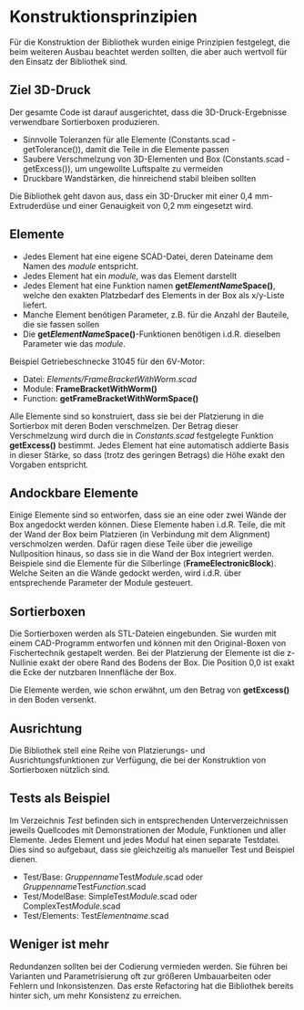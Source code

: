 # Konstruktionsprinzipien

Für die Konstruktion der Bibliothek wurden einige Prinzipien festgelegt, die beim weiteren Ausbau beachtet werden sollten, die aber auch wertvoll für den Einsatz der Bibliothek sind.

## Ziel 3D-Druck

Der gesamte Code ist darauf ausgerichtet, dass die 3D-Druck-Ergebnisse verwendbare Sortierboxen produzieren.

- Sinnvolle Toleranzen für alle Elemente (Constants.scad - getTolerance()), damit die Teile in die Elemente passen
- Saubere Verschmelzung von 3D-Elementen und Box (Constants.scad - getExcess()), um ungewollte Luftspalte zu vermeiden
- Druckbare Wandstärken, die hinreichend stabil bleiben sollten

Die Bibliothek geht davon aus, dass ein 3D-Drucker mit einer 0,4 mm-Extruderdüse und einer Genauigkeit von 0,2 mm eingesetzt wird.

## Elemente

- Jedes Element hat eine eigene SCAD-Datei, deren Dateiname dem Namen des *module* entspricht.
- Jedes Element hat ein *module*, was das Element darstellt
- Jedes Element hat eine Funktion namen __get*ElementName*Space()__, welche den exakten Platzbedarf des Elements in der Box als x/y-Liste liefert.
- Manche Element benötigen Parameter, z.B. für die Anzahl der Bauteile, die sie fassen sollen
- Die __get*ElementName*Space()__-Funktionen benötigen i.d.R. dieselben Parameter wie das *module*.

Beispiel Getriebeschnecke 31045 für den 6V-Motor:

- Datei: *Elements/FrameBracketWithWorm.scad*
- Module: __FrameBracketWithWorm()__
- Function: __getFrameBracketWithWormSpace()__

Alle Elemente sind so konstruiert, dass sie bei der Platzierung in die Sortierbox mit deren Boden verschmelzen. Der Betrag dieser Verschmelzung wird durch die in *Constants.scad* festgelegte Funktion __getExcess()__ bestimmt. Jedes Element hat eine automatisch addierte Basis in dieser Stärke, so dass (trotz des geringen Betrags) die Höhe exakt den Vorgaben entspricht.

## Andockbare Elemente

Einige Elemente sind so entworfen, dass sie an eine oder zwei Wände der Box angedockt werden können. Diese Elemente haben i.d.R. Teile, die mit der Wand der Box beim Platzieren (in Verbindung mit dem Alignment) verschmolzen werden. Dafür ragen diese Teile über die jeweilige Nullposition hinaus, so dass sie in die Wand der Box integriert werden. Beispiele sind die Elemente für die Silberlinge (__FrameElectronicBlock__). Welche Seiten an die Wände gedockt werden, wird i.d.R. über entsprechende Parameter der Module gesteuert.

## Sortierboxen

Die Sortierboxen werden als STL-Dateien eingebunden. Sie wurden mit einem CAD-Programm entworfen und können mit den Original-Boxen von Fischertechnik gestapelt werden. Bei der Platzierung der Elemente ist die z-Nullinie exakt der obere Rand des Bodens der Box. Die Position 0,0 ist exakt die Ecke der nutzbaren Innenfläche der Box.

Die Elemente werden, wie schon erwähnt, um den Betrag von __getExcess()__ in den Boden versenkt.

## Ausrichtung

Die Bibliothek stell eine Reihe von Platzierungs- und Ausrichtungsfunktionen zur Verfügung, die bei der Konstruktion von Sortierboxen nützlich sind.

## Tests als Beispiel

Im Verzeichnis *Test* befinden sich in entsprechenden Unterverzeichnissen jeweils Quellcodes mit Demonstrationen der Module, Funktionen und aller Elemente. Jedes Element und jedes Modul hat einen separate Testdatei. Dies sind so aufgebaut, dass sie gleichzeitig als manueller Test und Beispiel dienen.

- Test/Base: *Gruppenname*Test*Module*.scad oder *Gruppenname*Test*Function*.scad
- Test/ModelBase: SimpleTest*Module*.scad oder ComplexTest*Module*.scad
- Test/Elements: Test*Elementname*.scad

## Weniger ist mehr

Redundanzen sollten bei der Codierung vermieden werden. Sie führen bei Varianten und Parametrisierung oft zur größeren Umbauarbeiten oder Fehlern und Inkonsistenzen. Das erste Refactoring hat die Bibliothek bereits hinter sich, um mehr Konsistenz zu erreichen.
